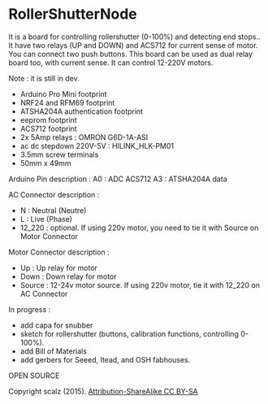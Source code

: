 # RollerShutterNode


It is a board for controlling rollershutter (0-100%) and detecting end stops.. It have two relays (UP and DOWN) and ACS712 for current sense of motor. You can connect two push buttons. This board can be used as dual relay board too, with current sense. It can control 12-220V motors.


Note : it is still in dev.



- Arduino Pro Mini footprint
- NRF24 and RFM69 footprint
- ATSHA204A authentication footprint
- eeprom footprint
- ACS712 footprint
- 2x 5Amp relays : OMRON G6D-1A-ASI
- ac dc stepdown 220V-5V : HILINK_HLK-PM01
- 3.5mm screw terminals
- 50mm x 49mm

Arduino Pin description :
A0 : ADC ACS712
A3 : ATSHA204A data

AC Connector description :
- N : Neutral (Neutre)
- L : Live (Phase)
- 12_220 : optional. If using 220v motor, you need to tie it with Source on Motor Connector

Motor Connector description :
- Up : Up relay for motor
- Down : Down relay for motor
- Source : 12-24v motor source. If using 220v motor, tie it with 12_220 on AC Connector





In progress : 
- add capa for snubber
- sketch for rollershutter (buttons, calibration functions, controlling 0-100%). 
- add Bill of Materials
- add gerbers for Seeed, Itead, and OSH fabhouses.


OPEN SOURCE


Copyright scalz (2015). [Attribution-ShareAlike CC BY-SA](https://creativecommons.org/licenses/)




